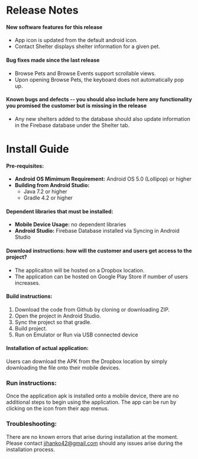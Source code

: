 # Release Notes
#### New software features for this release
- App icon is updated from the default android icon.
- Contact Shelter displays shelter information for a given pet.
#### Bug fixes made since the last release
- Browse Pets and Browse Events support scrollable views.
- Upon opening Browse Pets, the keyboard does not automatically pop up.
#### Known bugs and defects -- you should also include here any functionality you promised the customer but is missing in the release
- Any new shelters added to the database should also update information
in the Firebase database under the Shelter tab.


# Install Guide
#### Pre-requisites:
- **Android OS Mimimum Requirement:** Android OS 5.0 (Lollipop) or higher
- **Building from Android Studio:**
    - Java 7.2 or higher
    - Gradle 4.2 or higher

#### Dependent libraries that must be installed:
- **Mobile Device Usage:** no dependent libraries
- **Android Studio:** Firebase Database installed via Syncing in Android Studio

#### Download instructions: how will the customer and users get access to the project?
- The applicaiton will be hosted on a Dropbox location.
- The application can be hosted on Google Play Store if number of users increases.

#### Build instructions:
1. Download the code from Github by cloning or downloading ZIP.
2. Open the project in Android Studio.
3. Sync the project so that gradle.
4. Build project.
5. Run on Emulator or Run via USB connected device

#### Installation of actual application:
Users can download the APK from the Dropbox location by simply downloading the file onto their mobile devices.

### Run instructions:
Once the application apk is installed onto a mobile device, there are no additional steps to begin using the application. The app can be run by clicking on the icon from their app menus.


### Troubleshooting:
There are no known errors that arise during installation at the moment.
Please contact jihanko42@gmail.com should any issues arise during the installation process.


